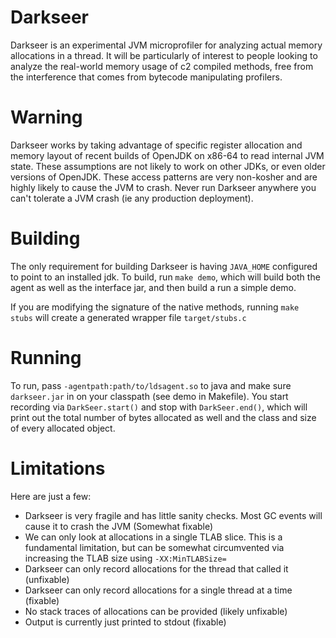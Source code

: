 # Darkseer

Darkseer is an experimental JVM microprofiler for analyzing actual memory allocations in a thread. It will be particularly of interest to people looking to analyze the real-world memory usage of c2 compiled methods, free from the interference that comes from bytecode manipulating profilers.

# Warning

Darkseer works by taking advantage of specific register allocation and memory layout of recent builds of OpenJDK on x86-64 to read internal JVM state. These assumptions are not likely to work on other JDKs, or even older versions of OpenJDK. These access patterns are very non-kosher and are highly likely to cause the JVM to crash. Never run Darkseer anywhere you can't tolerate a JVM crash (ie any production deployment).

# Building

The only requirement for building Darkseer is having `JAVA_HOME` configured to point to an installed jdk. To build, run `make demo`, which will build both the agent as well as the interface jar, and then build a run a simple demo.

If you are modifying the signature of the native methods, running `make stubs` will create a generated wrapper file `target/stubs.c`

# Running

To run, pass `-agentpath:path/to/ldsagent.so` to java and make sure `darkseer.jar` in on your classpath (see demo in Makefile). You start recording via `DarkSeer.start()` and stop with `DarkSeer.end()`, which will print out the total number of bytes allocated as well and the class and size of every allocated object.

# Limitations

Here are just a few:

* Darkseer is very fragile and has little sanity checks. Most GC events will cause it to crash the JVM (Somewhat fixable)
* We can only look at allocations in a single TLAB slice. This is a fundamental limitation, but can be somewhat circumvented via increasing the TLAB size using `-XX:MinTLABSize=`
* Darkseer can only record allocations for the thread that called it (unfixable)
* Darkseer can only record allocations for a single thread at a time (fixable)
* No stack traces of allocations can be provided (likely unfixable)
* Output is currently just printed to stdout (fixable)


